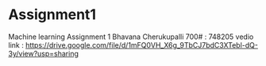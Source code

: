 # Assignment1
Machine learning Assignment 1
Bhavana Cherukupalli 
700# : 748205
vedio link : https://drive.google.com/file/d/1mFQ0VH_X6g_9TbCJ7bdC3XTebl-dQ-3y/view?usp=sharing
